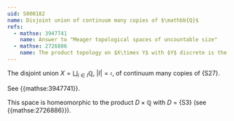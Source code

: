 ```yaml
---
uid: S000182
name: Disjoint union of continuum many copies of $\mathbb{Q}$
refs:
  - mathse: 3947741
    name: Answer to "Meager topological spaces of uncountable size"
  - mathse: 2726886
    name: The product topology on $X\times Y$ with $Y$ discrete is the same as the disjoint union topology on $\bigsqcup_{y\in Y}X$.
---
```


The disjoint union $X = \bigsqcup_{i\in I}\mathbb{Q}$, $|I| = \mathfrak{c}$, of continuum many copies of {S27}.

See {{mathse:3947741}}.

This space is homeomorphic to the product $D\times\mathbb Q$
with $D$ = {S3} (see {{mathse:2726886}}).
